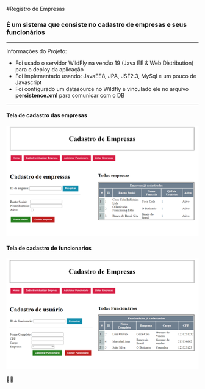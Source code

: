 
#Registro de Empresas

### É um sistema que consiste no cadastro de empresas e seus funcionários

---
Informações do Projeto:
- Foi usado o servidor WildFly na versão 19 (Java EE & Web Distribution) para o deploy da aplicação
- Foi implementado usando: JavaEE8, JPA, JSF2.3, MySql e um pouco de Javascript
- Foi configurado um datasource no Wildfly e vinculado ele no arquivo <b>persistence.xml</b> para comunicar com o DB
---

#### Tela de cadastro das empresas
![Cadastro Empresas](src/main/webapp/resources/static/images/crud2.png)


#### Tela de cadastro de funcionarios
![Cadastro Funcionarios](src/main/webapp/resources/static/images/crud1.png)


🎉🙌